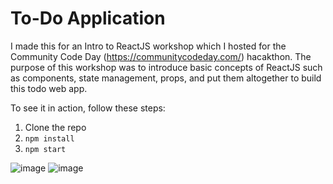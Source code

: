 # To-Do Application


I made this for an Intro to ReactJS workshop which I hosted for the Community Code Day (https://communitycodeday.com/) hacakthon. The purpose of this workshop was to introduce basic concepts of ReactJS such as components, state management, props, and put them altogether to build this todo web app.


To see it in action, follow these steps:

1. Clone the repo
2. ``npm install``
3. ``npm start``

![image](https://user-images.githubusercontent.com/58372785/148717297-3793d407-33a6-4f88-b03a-52a54de5d915.png)
![image](https://user-images.githubusercontent.com/58372785/148717333-ab5836fe-43e9-4fc7-9d79-4db874e83c35.png)



